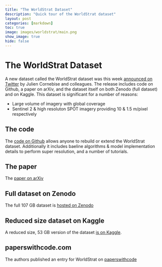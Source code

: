 ```yaml
---
title: "The WorldStrat Dataset"
description: "Quick tour of the WorldStrat dataset"
layout: post
categories: [markdown]
toc: true
image: images/worldstrat/main.png
show_image: true
hide: false
---
```

# The WorldStrat Dataset

A new dataset called the WorldStrat dataset was this week [announced on Twitter](https://twitter.com/JCornebise/status/1549356696664956928?s=20&t=0vTPK4qaRNRtx3YCHpA7Rg) by Julien Cornebise and colleagues. The release includes code on Github, a paper on arXiv, and the dataset itself on both Zenodo (full dataset) and on Kaggle. This dataset is significant for a number of reasons:

- Large volume of imagery with global coverage
- Sentinel 2 & high resoluton SPOT imagery providing 10 & 1.5 m/pixel respectively

## The code
The [code on Github](https://github.com/worldstrat/worldstrat) allows anyone to rebuild or extend the WorldStrat dataset. Additionally it includes baeline algorithms & model implementation details to perform super resolution, and a number of tutorials.

## The paper
The [paper on arXiv](https://arxiv.org/abs/2207.06418)

## Full dataset on Zenodo
The full 107 GB dataset is [hosted on Zenodo](https://zenodo.org/record/6810792#.YtjNb-zMK3I)

## Reduced size dataset on Kaggle
A reduced size, 53 GB version of the dataset [is on Kaggle](https://www.kaggle.com/datasets/jucor1/worldstrat). 

## paperswithcode.com
The authors published an entry for WorldStrat on [paperswithcode](https://paperswithcode.com/dataset/worldstrat)
